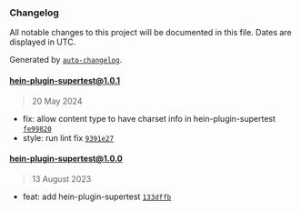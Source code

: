 ### Changelog

All notable changes to this project will be documented in this file. Dates are displayed in UTC.

Generated by [`auto-changelog`](https://github.com/CookPete/auto-changelog).

#### [hein-plugin-supertest@1.0.1](https://github.com/KristjanTammekivi/hein/compare/hein-plugin-supertest@1.0.0...hein-plugin-supertest@1.0.1)

> 20 May 2024

- fix: allow content type to have charset info in hein-plugin-supertest [`fe99820`](https://github.com/KristjanTammekivi/hein/commit/fe998209307334e1365e20f4cf45693d0b6b02c4)
- style: run lint fix [`9391e27`](https://github.com/KristjanTammekivi/hein/commit/9391e2712592341fc003a5cec1953559e4d0bf34)

#### hein-plugin-supertest@1.0.0

> 13 August 2023

- feat: add hein-plugin-supertest [`133dffb`](https://github.com/KristjanTammekivi/hein/commit/133dffba257cae9f13d72414798d16b149d9a7ad)
